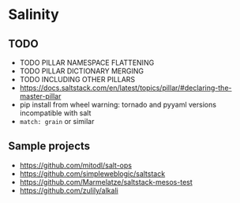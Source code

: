 # Salinity

## TODO

- TODO PILLAR NAMESPACE FLATTENING
- TODO PILLAR DICTIONARY MERGING
- TODO INCLUDING OTHER PILLARS
- https://docs.saltstack.com/en/latest/topics/pillar/#declaring-the-master-pillar
- pip install from wheel warning: tornado and pyyaml versions incompatible with salt
- `match: grain` or similar

## Sample projects

- https://github.com/mitodl/salt-ops
- https://github.com/simpIeweblogic/saltstack
- https://github.com/Marmelatze/saltstack-mesos-test
- https://github.com/zulily/alkali
